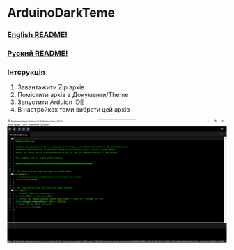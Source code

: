 # ArduinoDarkTeme

### [English README!](/README_EN.md)
### [Руский README!](/README_RU.md)  

### Інтсрукція

1. Завантажити Zip архів
2. Помістити архів в Документи/Theme
3. Запустити Arduion IDE
4. В настройках теми вибрати цей архів

![demo](/example.png)  
